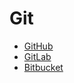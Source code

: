 # Git

- [GitHub](https://github.com/)
- [GitLab](https://about.gitlab.com/)
- [Bitbucket](https://bitbucket.org/)
